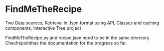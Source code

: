 # FindMeTheRecipe
Two Data sources, Retrieval in Json format using API, Classes and caching components, Interactive Tree project

FindMeTheRecipe.py and recipe.json need to be in the same directory.
Chechkpointhas the documentation for the progress so far.
